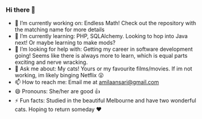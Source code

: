 ### Hi there 👋

<!--
**amilaansari/amilaansari** is a ✨ _special_ ✨ repository because its `README.md` (this file) appears on your GitHub profile.

Here are some ideas to get you started:

- 🔭 I’m currently working on ...
- 🌱 I’m currently learning ...
- 👯 I’m looking to collaborate on ...
- 🤔 I’m looking for help with ...
- 💬 Ask me about ...
- 📫 How to reach me: ...
- 😄 Pronouns: ...
- ⚡ Fun fact: ...
-->


- 🔭 I’m currently working on: Endless Math! Check out the repository with the matching name for more details
- 🌱 I’m currently learning: PHP, SQLAlchemy. Looking to hop into Java next! Or maybe learning to make mods?
- 🤔 I’m looking for help with: Getting my career in software development going! Seems like there is always more to learn, which is equal parts exciting and nerve wracking. 
- 💬 Ask me about: My cats! Yours or my favourite films/movies. If im not working, im likely binging Netflix 😮
- 📫 How to reach me: Email me at amilaansari@gmail.com
- 😄 Pronouns: She/her are good 👍
- ⚡ Fun facts: Studied in the beautiful Melbourne and have two wonderful cats. Hoping to return someday ❤️
